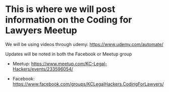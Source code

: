# This is where we will post information on the Coding for Lawyers Meetup

We will be using videos through udemy: https://www.udemy.com/automate/

Updates will be noted in both the Facebook or Meetup group

* Meetup: https://www.meetup.com/KC-Legal-Hackers/events/233596054/

* Facebook: https://www.facebook.com/groups/KCLegalHackers.CodingForLawyers/
